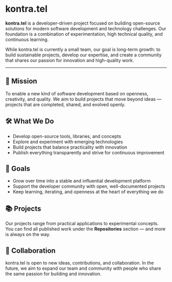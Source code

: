 # kontra.tel

**kontra.tel** is a developer-driven project focused on building open-source solutions for modern software development and technology challenges. Our foundation is a combination of experimentation, high technical quality, and continuous learning.

While kontra.tel is currently a small team, our goal is long-term growth: to build sustainable projects, develop our expertise, and create a community that shares our passion for innovation and high-quality work.

---

## 🚀 Mission
To enable a new kind of software development based on openness, creativity, and quality. We aim to build projects that move beyond ideas — projects that are completed, shared, and evolved openly.

## 🛠 What We Do
- Develop open-source tools, libraries, and concepts
- Explore and experiment with emerging technologies
- Build projects that balance practicality with innovation
- Publish everything transparently and strive for continuous improvement

## 🎯 Goals
- Grow over time into a stable and influential development platform
- Support the developer community with open, well-documented projects
- Keep learning, iterating, and openness at the heart of everything we do

## 📚 Projects
Our projects range from practical applications to experimental concepts. You can find all published work under the **Repositories** section — and more is always on the way.

## 🤝 Collaboration
kontra.tel is open to new ideas, contributions, and collaboration. In the future, we aim to expand our team and community with people who share the same passion for building and innovation.
